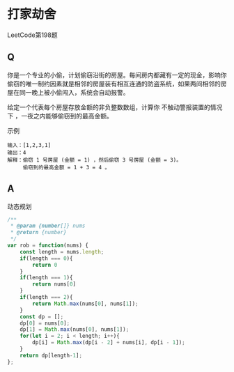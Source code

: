 # 打家劫舍
LeetCode第198题

## Q
你是一个专业的小偷，计划偷窃沿街的房屋。每间房内都藏有一定的现金，影响你偷窃的唯一制约因素就是相邻的房屋装有相互连通的防盗系统，如果两间相邻的房屋在同一晚上被小偷闯入，系统会自动报警。

给定一个代表每个房屋存放金额的非负整数数组，计算你 不触动警报装置的情况下 ，一夜之内能够偷窃到的最高金额。

示例
``` 
输入：[1,2,3,1]
输出：4
解释：偷窃 1 号房屋 (金额 = 1) ，然后偷窃 3 号房屋 (金额 = 3)。
     偷窃到的最高金额 = 1 + 3 = 4 。

```

## A
动态规划
``` javascript
/**
 * @param {number[]} nums
 * @return {number}
 */
var rob = function(nums) {
    const length = nums.length;
    if(length === 0){
        return 0
    }
    if(length === 1){
        return nums[0]
    }
    if(length === 2){
        return Math.max(nums[0], nums[1]);
    }
    const dp = [];
    dp[0] = nums[0];
    dp[1] = Math.max(nums[0], nums[1]);
    for(let i = 2; i < length; i++){
        dp[i] = Math.max(dp[i - 2] + nums[i], dp[i - 1]);
    }
    return dp[length-1];
};
```